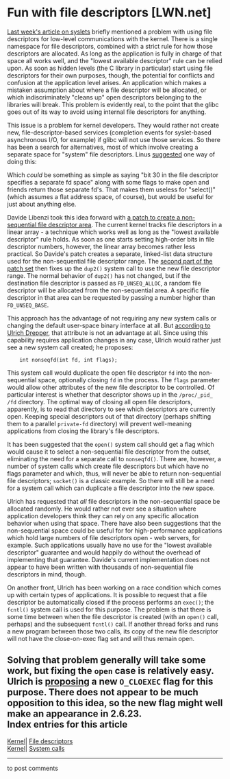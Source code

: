 # Fun with file descriptors [LWN.net]

[Last week's article on syslets](http://lwn.net/Articles/236206/) briefly mentioned a problem with using file descriptors for low-level communications with the kernel. There is a single namespace for file descriptors, combined with a strict rule for how those descriptors are allocated. As long as the application is fully in charge of that space all works well, and the "lowest available descriptor" rule can be relied upon. As soon as hidden levels (the C library in particular) start using file descriptors for their own purposes, though, the potential for conflicts and confusion at the application level arises. An application which makes a mistaken assumption about where a file descriptor will be allocated, or which indiscriminately "cleans up" open descriptors belonging to the libraries will break. This problem is evidently real, to the point that the glibc goes out of its way to avoid using internal file descriptors for anything. 

This issue is a problem for kernel developers. They would rather not create new, file-descriptor-based services (completion events for syslet-based asynchronous I/O, for example) if glibc will not use those services. So there has been a search for alternatives, most of which involve creating a separate space for "system" file descriptors. Linus [suggested](/Articles/236844/) one way of doing this: 

Which *could* be something as simple as saying "bit 30 in the file descriptor specifies a separate fd space" along with some flags to make open and friends return those separate fd's. That makes them useless for "select()" (which assumes a flat address space, of course), but would be useful for just about anything else. 

Davide Libenzi took this idea forward with [a patch to create a non-sequential file descriptor area](http://lwn.net/Articles/236724/). The current kernel tracks file descriptors in a linear array - a technique which works well as long as the "lowest available descriptor" rule holds. As soon as one starts setting high-order bits in file descriptor numbers, however, the linear array becomes rather less practical. So Davide's patch creates a separate, linked-list data structure used for the non-sequential file descriptor range. The [second part of the patch set](http://lwn.net/Articles/236725/) then fixes up the `dup2()` system call to use the new file descriptor range. The normal behavior of `dup2()` has not changed, but if the destination file descriptor is passed as `FD_UNSEQ_ALLOC`, a random file descriptor will be allocated from the non-sequential area. A specific file descriptor in that area can be requested by passing a number higher than `FD_UNSEQ_BASE`. 

This approach has the advantage of not requiring any new system calls or changing the default user-space binary interface at all. But [according to Ulrich Drepper](/Articles/236847/), that attribute is not an advantage at all. Since using this capability requires application changes in any case, Ulrich would rather just see a new system call created; he proposes: 
    
    
        int nonseqfd(int fd, int flags);
    

This system call would duplicate the open file descriptor `fd` into the non-sequential space, optionally closing `fd` in the process. The `flags` parameter would allow other attributes of the new file descriptor to be controlled. Of particular interest is whether that descriptor shows up in the `/proc/_pid_ /fd` directory. The optimal way of closing all open file descriptors, apparently, is to read that directory to see which descriptors are currently open. Keeping special descriptors out of that directory (perhaps shifting them to a parallel `private-fd` directory) will prevent well-meaning applications from closing the library's file descriptors. 

It has been suggested that the `open()` system call should get a flag which would cause it to select a non-sequential file descriptor from the outset, eliminating the need for a separate call to `nonseqfd()`. There are, however, a number of system calls which create file descriptors but which have no flags parameter and which, thus, will never be able to return non-sequential file descriptors; `socket()` is a classic example. So there will still be a need for a system call which can duplicate a file descriptor into the new space. 

Ulrich has requested that _all_ file descriptors in the non-sequential space be allocated randomly. He would rather not ever see a situation where application developers think they can rely on any specific allocation behavior when using that space. There have also been suggestions that the non-sequential space could be useful for for high-performance applications which hold large numbers of file descriptors open - web servers, for example. Such applications usually have no use for the "lowest available descriptor" guarantee and would happily do without the overhead of implementing that guarantee. Davide's current implementation does not appear to have been written with thousands of non-sequential file descriptors in mind, though. 

On another front, Ulrich has been working on a race condition which comes up with certain types of applications. It is possible to request that a file descriptor be automatically closed if the process performs an `exec()`; the `fcntl()` system call is used for this purpose. The problem is that there is some time between when the file descriptor is created (with an `open()` call, perhaps) and the subsequent `fcntl()` call. If another thread forks and runs a new program between those two calls, its copy of the new file descriptor will not have the close-on-exec flag set and will thus remain open. 

Solving that problem generally will take some work, but fixing the `open` case is relatively easy. Ulrich is [proposing](http://lwn.net/Articles/236486/) a new `O_CLOEXEC` flag for this purpose. There does not appear to be much opposition to this idea, so the new flag might well make an appearance in 2.6.23.  
Index entries for this article  
---  
[Kernel](/Kernel/Index)| [File descriptors](/Kernel/Index#File_descriptors)  
[Kernel](/Kernel/Index)| [System calls](/Kernel/Index#System_calls)  
  


* * *

to post comments 
